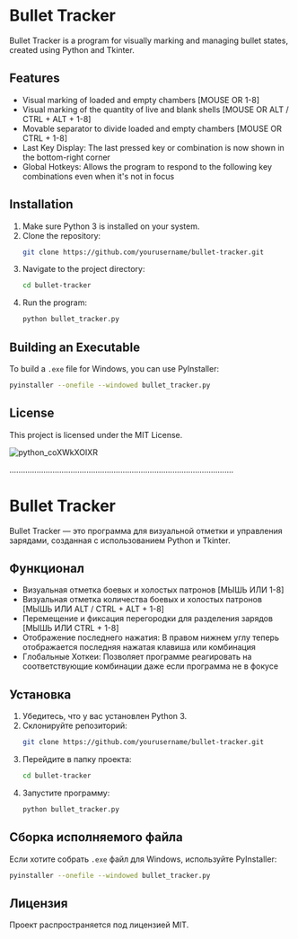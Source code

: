
# Bullet Tracker

Bullet Tracker is a program for visually marking and managing bullet states, created using Python and Tkinter.

## Features
- Visual marking of loaded and empty chambers [MOUSE OR 1-8]
- Visual marking of the quantity of live and blank shells [MOUSE OR ALT / CTRL + ALT + 1-8]
- Movable separator to divide loaded and empty chambers [MOUSE OR CTRL + 1-8]
- Last Key Display: The last pressed key or combination is now shown in the bottom-right corner
- Global Hotkeys: Allows the program to respond to the following key combinations even when it's not in focus

## Installation
1. Make sure Python 3 is installed on your system.
2. Clone the repository:
   ```bash
   git clone https://github.com/yourusername/bullet-tracker.git
   ```
3. Navigate to the project directory:
   ```bash
   cd bullet-tracker
   ```
4. Run the program:
   ```bash
   python bullet_tracker.py
   ```

## Building an Executable
To build a `.exe` file for Windows, you can use PyInstaller:
   ```bash
   pyinstaller --onefile --windowed bullet_tracker.py
   ```

## License
This project is licensed under the MIT License.

![python_coXWkXOIXR](https://github.com/user-attachments/assets/7412d095-a9a7-48ea-9179-e1a842324bc9)

...................................................................................................

# Bullet Tracker

Bullet Tracker — это программа для визуальной отметки и управления зарядами, созданная с использованием Python и Tkinter.

## Функционал
- Визуальная отметка боевых и холостых патронов [МЫШЬ ИЛИ 1-8]
- Визуальная отметка количества боевых и холостых патронов [МЫШЬ ИЛИ ALT / CTRL + ALT + 1-8]
- Перемещение и фиксация перегородки для разделения зарядов [МЫШЬ ИЛИ CTRL + 1-8]
- Отображение последнего нажатия: В правом нижнем углу теперь отображается последняя нажатая клавиша или комбинация
- Глобальные Хоткеи: Позволяет программе реагировать на соответствующие комбинации даже если программа не в фокусе

## Установка
1. Убедитесь, что у вас установлен Python 3.
2. Склонируйте репозиторий:
   ```bash
   git clone https://github.com/yourusername/bullet-tracker.git
   ```
3. Перейдите в папку проекта:
   ```bash
   cd bullet-tracker
   ```
4. Запустите программу:
   ```bash
   python bullet_tracker.py
   ```

## Сборка исполняемого файла
Если хотите собрать `.exe` файл для Windows, используйте PyInstaller:
   ```bash
   pyinstaller --onefile --windowed bullet_tracker.py
   ```

## Лицензия
Проект распространяется под лицензией MIT.
